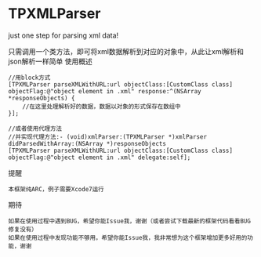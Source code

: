# TPXMLParser
just one step for parsing xml data!

只需调用一个类方法，即可将xml数据解析到对应的对象中，从此让xml解析和json解析一样简单
使用概述

    //用block方式
    [TPXMLParser parseXMLWithURL:url objectClass:[CustomClass class] objectFlag:@"object element in .xml" response:^(NSArray *responseObjects) {
        //在这里处理解析好的数据，数据以对象的形式保存在数组中
    }];
    
    //或者使用代理方法
    //并实现代理方法:- (void)xmlParser:(TPXMLParser *)xmlParser didParsedWithArray:(NSArray *)responseObjects
    [TPXMLParser parseXMLWithURL:url objectClass:[CustomClass class] objectFlag:@"object element in .xml" delegate:self];

提醒

    本框架纯ARC，例子需要Xcode7运行

期待

    如果在使用过程中遇到BUG，希望你能Issue我，谢谢（或者尝试下载最新的框架代码看看BUG修复没有）
    如果在使用过程中发现功能不够用，希望你能Issue我，我非常想为这个框架增加更多好用的功能，谢谢
